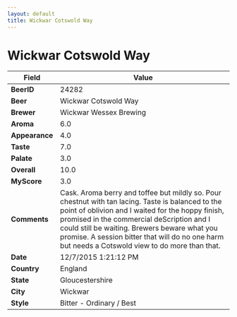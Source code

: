```yaml
---
layout: default
title: Wickwar Cotswold Way
---
```


# Wickwar Cotswold Way

| Field         | Value     |
|---------------|-----------|
| **BeerID** | 24282 |
| **Beer** | Wickwar Cotswold Way |
| **Brewer** | Wickwar Wessex Brewing |
| **Aroma** | 6.0 |
| **Appearance** | 4.0 |
| **Taste** | 7.0 |
| **Palate** | 3.0 |
| **Overall** | 10.0 |
| **MyScore** | 3.0 |
| **Comments** | Cask. Aroma berry and toffee but mildly so. Pour chestnut with tan lacing. Taste is balanced to the point of oblivion and I waited for the hoppy finish, promised in the commercial de&#083;cription and I could still be waiting. Brewers beware what you promise. A session bitter that will do no one harm but needs a Cotswold view to do more than that. |
| **Date** | 12/7/2015 1:21:12 PM |
| **Country** | England |
| **State** | Gloucestershire |
| **City** | Wickwar |
| **Style** | Bitter - Ordinary / Best |
